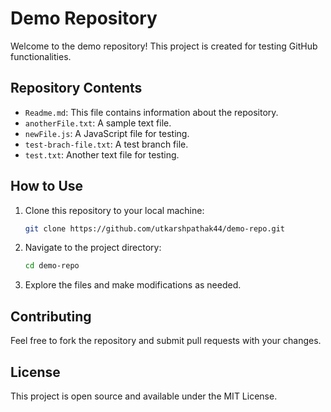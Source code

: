 # Demo Repository

Welcome to the demo repository! This project is created for testing GitHub functionalities.

## Repository Contents

- `Readme.md`: This file contains information about the repository.
- `anotherFile.txt`: A sample text file.
- `newFile.js`: A JavaScript file for testing.
- `test-brach-file.txt`: A test branch file.
- `test.txt`: Another text file for testing.

## How to Use

1. Clone this repository to your local machine:

   ```bash
   git clone https://github.com/utkarshpathak44/demo-repo.git
   ```

2. Navigate to the project directory:

   ```bash
   cd demo-repo
   ```

3. Explore the files and make modifications as needed.

## Contributing

Feel free to fork the repository and submit pull requests with your changes.

## License

This project is open source and available under the MIT License.
